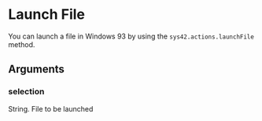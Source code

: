 # Launch File

You can launch a file in Windows 93 by using the `sys42.actions.launchFile` method.

## Arguments
### selection
String. File to be launched
